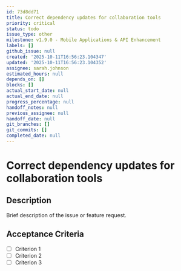 ```yaml
---
id: 73d8dd71
title: Correct dependency updates for collaboration tools
priority: critical
status: todo
issue_type: other
milestone: v1.9.0 - Mobile Applications & API Enhancement
labels: []
github_issue: null
created: '2025-10-11T16:56:23.104347'
updated: '2025-10-11T16:56:23.104352'
assignee: sarah.johnson
estimated_hours: null
depends_on: []
blocks: []
actual_start_date: null
actual_end_date: null
progress_percentage: null
handoff_notes: null
previous_assignee: null
handoff_date: null
git_branches: []
git_commits: []
completed_date: null
---
```


# Correct dependency updates for collaboration tools

## Description

Brief description of the issue or feature request.

## Acceptance Criteria

- [ ] Criterion 1
- [ ] Criterion 2
- [ ] Criterion 3